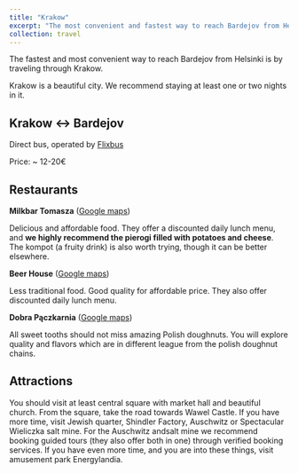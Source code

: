 ```yaml
---
title: "Krakow"
excerpt: "The most convenient and fastest way to reach Bardejov from Helsinki."
collection: travel
---
```


The fastest and most convenient way to reach Bardejov from Helsinki is by traveling through Krakow.

Krakow is a beautiful city. We recommend staying at least one or two nights in it.

Krakow <-> Bardejov
------
Direct bus, operated by <a href="https://global.flixbus.com/">Flixbus</a>

Price: ~ 12-20€

Restaurants
------
**Milkbar Tomasza** ([Google maps](https://maps.app.goo.gl/16jyWWM4bF68pULcA))

Delicious and affordable food. They offer a discounted daily lunch menu, and **we highly recommend the pierogi filled with potatoes and cheese**. The kompot (a fruity drink) is also worth trying, though it can be better elsewhere.

**Beer House** ([Google maps](https://maps.app.goo.gl/ptUHs5DfKZrJ6Xfy8))

Less traditional food. Good quality for affordable price. They also offer discounted daily lunch menu.

**Dobra Pączkarnia** ([Google maps](https://maps.app.goo.gl/eUBHFRiuJkLf4wSM6))

All sweet tooths should not miss amazing Polish doughnuts. You will explore quality and flavors which are in different league from the polish doughnut chains.

Attractions
------
You should visit at least central square with market hall and beautiful church. From the square, take the road towards Wawel Castle. If you have more time, visit Jewish quarter, Shindler Factory, Auschwitz or Spectacular Wieliczka salt mine. For the Auschwitz andsalt mine we recommend booking guided tours (they also offer both in one) through verified booking services.
If you have even more time, and you are into these things, visit amusement park Energylandia.